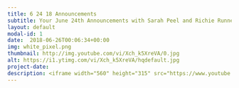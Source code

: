 ```yaml
---
title: 6 24 18 Announcements
subtitle: Your June 24th Announcements with Sarah Peel and Richie Runnells
layout: default
modal-id: 1 
date:  2018-06-26T00:06:34+00:00
img: white_pixel.png
thumbnail: http://img.youtube.com/vi/Xch_k5XreVA/0.jpg
alt: https://i1.ytimg.com/vi/Xch_k5XreVA/hqdefault.jpg
project-date: 
description: <iframe width="560" height="315" src="https://www.youtube.com/embed/Xch_k5XreVA" frameborder="0" allowfullscreen></iframe> 
---
```

